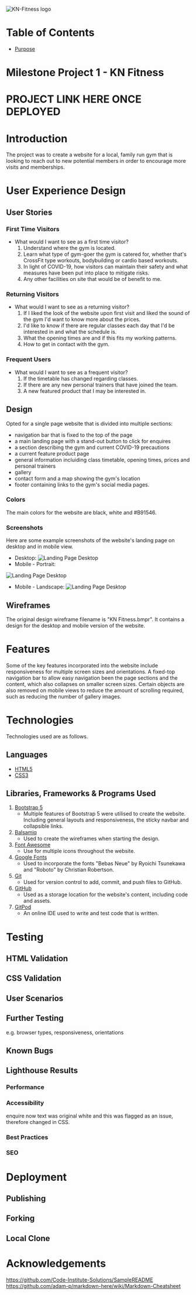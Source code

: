 ![KN-Fitness logo](/assets/images/kn-fitness-logo-small.png) 

# Table of Contents
* [Purpose](https://github.com/KNFullStack/KN-Fitness#introduction)

# Milestone Project 1 - KN Fitness

# PROJECT LINK HERE ONCE DEPLOYED

# Introduction

The project was to create a website for a local, family run gym that is looking to reach out to new potential members in order to encourage more visits and memberships.

# User Experience Design
## User Stories
### First Time Visitors
* What would I want to see as a first time visitor?
  1. Understand where the gym is located.
  2. Learn what type of gym-goer the gym is catered for, whether that's CrossFit type workouts, bodybuilding or cardio based workouts.
  3. In light of COVID-19, how visitors can maintain their safety and what measures have been put into place to mitigate risks.
  4. Any other facilities on site that would be of benefit to me.
### Returning Visitors
* What would I want to see as a returning visitor?
  1. If I liked the look of the website upon first visit and liked the sound of the gym I'd want to know more about the prices.
  2. I'd like to know if there are regular classes each day that I'd be interested in and what the schedule is.
  3. What the opening times are and if this fits my working patterns.
  4. How to get in contact with the gym.
### Frequent Users
* What would I want to see as a frequent visitor?
  1. If the timetable has changed regarding classes.
  2. If there are any new personal trainers that have joined the team.
  3. A new featured product that I may be interested in.
## Design
Opted for a single page website that is divided into multiple sections:
  * navigation bar that is fixed to the top of the page
  * a main landing page with a stand-out button to click for enquires 
  * a section describing the gym and current COVID-19 precautions
  * a current feature product page
  * general information incluiding class timetable, opening times, prices and personal trainers
  * gallery
  * contact form and a map showing the gym's location
  * footer containing links to the gym's social media pages.
### Colors
The main colors for the website are black, white and #B91546.

### Screenshots
Here are some example screenshots of the website's landing page on desktop and in mobile view.
  * Desktop: ![Landing Page Desktop](/assets/images/landing-page-desktop.png)
  * Mobile - Portrait:

  ![Landing Page Desktop](/assets/images/landing-page-mobile-portrait.PNG)
  * Mobile - Landscape: ![Landing Page Desktop](/assets/images/landing-page-mobile-landscape.PNG)


## Wireframes
The original design wireframe filename is "KN Fitness.bmpr". It contains a design for the desktop and mobile version of the website.

# Features
Some of the key features incorporated into the website include responsiveness for multiple screen sizes and orientations. A fixed-top navigation bar to allow easy navigation been the page sections and the content, which also collapses on smaller screen sizes. Certain objects are also removed on mobile views to reduce the amount of scrolling required, such as reducing the number of gallery images.

# Technologies
Technologies used are as follows.
## Languages
* [HTML5](https://en.wikipedia.org/wiki/HTML5)
* [CSS3](https://en.wikipedia.org/wiki/CSS)
## Libraries, Frameworks & Programs Used
1. [Bootstrap 5](https://getbootstrap.com/docs/5.0/getting-started/introduction/)
   * Multiple features of Bootstrap 5 were utilised to create the website. Including general layouts and responsiveness, the sticky navbar and collapsible links.
2. [Balsamiq](https://balsamiq.com/)
   * Used to create the wireframes when starting the design.
3. [Font Awesome](https://fontawesome.com/)
   * Use for multiple icons throughout the website. 
4. [Google Fonts](https://fonts.google.com/)
   * Used to incorporate the fonts "Bebas Neue" by Ryoichi Tsunekawa and "Roboto" by Christian Robertson.
5. [Git](https://git-scm.com/)
   * Used for version control to add, commit, and push files to GitHub.
6. [GitHub](https://github.com/)
   * Used as a storage location for the website's content, including code and assets.
7. [GitPod](https://www.gitpod.io/)
   * An online IDE used to write and test code that is written.

# Testing
## HTML Validation
## CSS Validation
## User Scenarios
## Further Testing
e.g. browser types, responsiveness, orientations
## Known Bugs
## Lighthouse Results
### Performance
### Accessibility
enquire now text was original white and this was flagged as an issue, therefore changed in CSS.
### Best Practices
### SEO


# Deployment
## Publishing
## Forking
## Local Clone

# Acknowledgements


https://github.com/Code-Institute-Solutions/SampleREADME
https://github.com/adam-p/markdown-here/wiki/Markdown-Cheatsheet